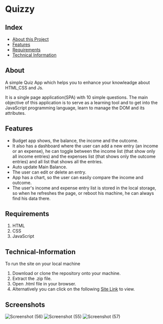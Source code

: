 # Quizzy
## Index
* [About this Project](#About)
* [Features](#Features)
* [Requirements](#Requirements)
* [Technical Information](#Technical-Information)
## About
A simple Quiz App which helps you to enhance your knowleadge about HTML,CSS and Js.

It is a single page application(SPA) with 10 simple questions. The main objective of this application is to serve as a learning tool and to get into the JavaScript programming language, learn to manage the DOM and its attributes.
## Features
* Budget app shows, the balance, the income and the outcome. 
* It also has a dashboard where the user can add a new entry (an income or an expense), he can toggle between the income list (that show only all income entries) and the expenses list (that shows only the outcome entries) and all list that shows all the entries. 
* Auto update Main Balance.
* The user can edit or delete an entry. 
* App has a chart, so the user can easily compare the income and outcome.
* The user's income and expense entry list is stored in the local storage, so when he refreshes the page, or reboot his machine, he can always find his data there.
## Requirements
1. HTML
2. CSS
3. JavaScript
## Technical-Information
To run the site on your local machine
1. Download or clone the repository onto your machine.
2. Extract the .zip file.
3. Open .html file in your browser.
4. Alternatively you can click on the following [Site Link](https://hindkush.github.io/Quizzy/) to view.
## Screenshots
![Screenshot (56)](https://user-images.githubusercontent.com/67094162/135392012-f1861f69-7c72-4332-9dd7-04e133f3f3f1.png)
![Screenshot (55)](https://user-images.githubusercontent.com/67094162/135392009-d1d38817-a3a6-44cf-a264-447bdf2d280e.png)
![Screenshot (57)](https://user-images.githubusercontent.com/67094162/135392016-93467000-778e-428f-871b-3df48b91baaa.png)

